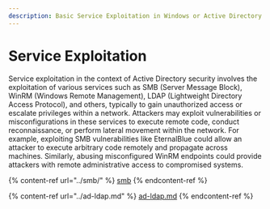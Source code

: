 ```yaml
---
description: Basic Service Exploitation in Windows or Active Directory
---
```


# Service Exploitation

Service exploitation in the context of Active Directory security involves the exploitation of various services such as SMB (Server Message Block), WinRM (Windows Remote Management), LDAP (Lightweight Directory Access Protocol), and others, typically to gain unauthorized access or escalate privileges within a network. Attackers may exploit vulnerabilities or misconfigurations in these services to execute remote code, conduct reconnaissance, or perform lateral movement within the network. For example, exploiting SMB vulnerabilities like EternalBlue could allow an attacker to execute arbitrary code remotely and propagate across machines. Similarly, abusing misconfigured WinRM endpoints could provide attackers with remote administrative access to compromised systems.

{% content-ref url="../smb/" %}
[smb](../smb/)
{% endcontent-ref %}

{% content-ref url="../ad-ldap.md" %}
[ad-ldap.md](../ad-ldap.md)
{% endcontent-ref %}
